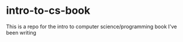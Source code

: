 # intro-to-cs-book
This is a repo for the intro to computer science/programming book I've been writing
